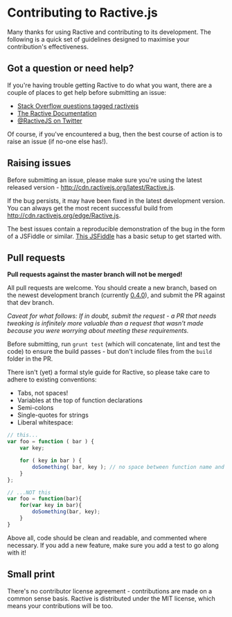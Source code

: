 Contributing to Ractive.js
==========================

Many thanks for using Ractive and contributing to its development. The following is a quick set of guidelines designed to maximise your contribution's effectiveness.


Got a question or need help?
----------------------------

If you're having trouble getting Ractive to do what you want, there are a couple of places to get help before submitting an issue:

* [Stack Overflow questions tagged ractivejs](http://stackoverflow.com/questions/tagged/ractivejs)
* [The Ractive Documentation](http://docs.ractivejs.org/latest)
* [@RactiveJS on Twitter](http://twitter.com/RactiveJS)

Of course, if you've encountered a bug, then the best course of action is to raise an issue (if no-one else has!).


Raising issues
--------------

Before submitting an issue, please make sure you're using the latest released version - http://cdn.ractivejs.org/latest/Ractive.js.

If the bug persists, it may have been fixed in the latest development version. You can always get the most recent successful build from http://cdn.ractivejs.org/edge/Ractive.js.

The best issues contain a reproducible demonstration of the bug in the form of a JSFiddle or similar. [This JSFiddle](http://jsfiddle.net/rich_harris/va6jU/) has a basic setup to get started with.


Pull requests
-------------


**Pull requests against the master branch will not be merged!**

All pull requests are welcome. You should create a new branch, based on the newest development branch (currently [0.4.0](https://github.com/RactiveJS/Ractive/tree/0.4.0)), and submit the PR against that dev branch.

*Caveat for what follows: If in doubt, submit the request - a PR that needs tweaking is infinitely more valuable than a request that wasn't made because you were worrying about meeting these requirements.*

Before submitting, run `grunt test` (which will concatenate, lint and test the code) to ensure the build passes - but don't include files from the `build` folder in the PR.

There isn't (yet) a formal style guide for Ractive, so please take care to adhere to existing conventions:

* Tabs, not spaces!
* Variables at the top of function declarations
* Semi-colons
* Single-quotes for strings
* Liberal whitespace:

```js
// this...
var foo = function ( bar ) {
	var key;

	for ( key in bar ) {
		doSomething( bar, key ); // no space between function name and bracket for invocations
	}
};

// ...NOT this
var foo = function(bar){
	for(var key in bar){
		doSomething(bar, key);
	}
}
```

Above all, code should be clean and readable, and commented where necessary. If you add a new feature, make sure you add a test to go along with it!


Small print
-----------

There's no contributor license agreement - contributions are made on a common sense basis. Ractive is distributed under the MIT license, which means your contributions will be too.
